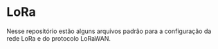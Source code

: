 # LoRa
Nesse repositório estão alguns arquivos padrão para a configuração da rede LoRa e do protocolo LoRaWAN. 

